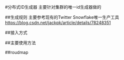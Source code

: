 #分布式ID生成器
主要针对集群的唯一id生成器做的

##生成规则
主要参考现有的Twitter Snowflake唯一生产工具  
https://blog.csdn.net/jackpk/article/details/78248351

##接入方式

##主要使用方法


##roudmap